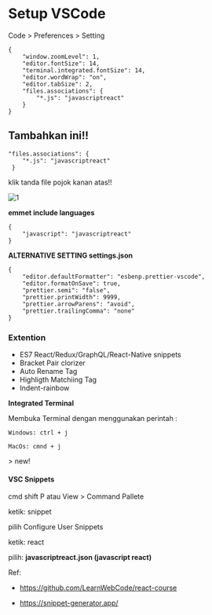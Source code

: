 # Setup VSCode

Code > Preferences > Setting

    {
        "window.zoomLevel": 1,
        "editor.fontSize": 14,
        "terminal.integrated.fontSize": 14,
        "editor.wordWrap": "on",
        "editor.tabSize": 2,
        "files.associations": {
            "*.js": "javascriptreact"
        }
    }

## Tambahkan ini!!

```react
"files.associations": {
 	"*.js": "javascriptreact"
 }
```

klik tanda file pojok kanan atas!!

![1](/Users/dyo-medio/Documents/CodeJournal/VisualStudioCode/images/1.png)



**emmet include languages**

```
{
	"javascript": "javascriptreact" 
}
```

 

**ALTERNATIVE SETTING settings.json**

```
{
	"editor.defaultFormatter": "esbenp.prettier-vscode",
	"editor.formatOnSave": true,
	"prettier.semi": "false",
	"prettier.printWidth": 9999,
	"prettier.arrowParens": "avoid",
	"prettier.trailingComma": "none"
}
```

   

### Extention

* ES7 React/Redux/GraphQL/React-Native snippets
* Bracket Pair clorizer
* Auto Rename Tag
* Highligth Matchiing Tag
* Indent-rainbow

  

**Integrated Terminal**

Membuka Terminal dengan menggunakan perintah :

```
Windows: ctrl + j

MacOs: cmnd + j
```



<div style="page-break-after:always"></div>
>  new!

#### VSC Snippets

cmd shift P atau View > Command Pallete

ketik: snippet

pilih Configure User Snippets

ketik: react

pilih: **javascriptreact.json (javascript react)**





Ref: 

* https://github.com/LearnWebCode/react-course

* https://snippet-generator.app/




